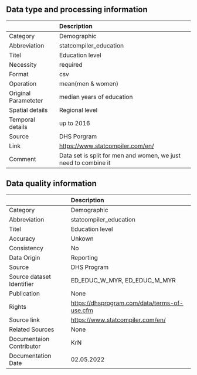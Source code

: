 ## Data type and processing information 

|                      | Description                                                     |
|:---------------------|:----------------------------------------------------------------|
| Category             | Demographic                                                     |
| Abbreviation         | statcompiler_education                                          |
| Titel                | Education level                                                 |
| Necessity            | required                                                        |
| Format               | csv                                                             |
| Operation            | mean(men & women)                                               |
| Original Parameteter | median years of education                                       |
| Spatial details      | Regional level                                                  |
| Temporal details     | up to 2016                                                      |
| Source               | DHS Porgram                                                     |
| Link                 | https://www.statcompiler.com/en/                                |
| Comment              | Data set is split for men and women, we just need to combine it |

## Data quality information 

|                           | Description                                  |
|:--------------------------|:---------------------------------------------|
| Category                  | Demographic                                  |
| Abbreviation              | statcompiler_education                       |
| Titel                     | Education level                              |
| Accuracy                  | Unkown                                       |
| Consistency               | No                                           |
| Data Origin               | Reporting                                    |
| Source                    | DHS Program                                  |
| Source dataset Identifier | ED_EDUC_W_MYR, ED_EDUC_M_MYR                 |
| Publication               | None                                         |
| Rights                    | https://dhsprogram.com/data/terms-of-use.cfm |
| Source link               | https://www.statcompiler.com/en/             |
| Related Sources           | None                                         |
| Documentaion Contributor  | KrN                                          |
| Documentation Date        | 02.05.2022                                   |